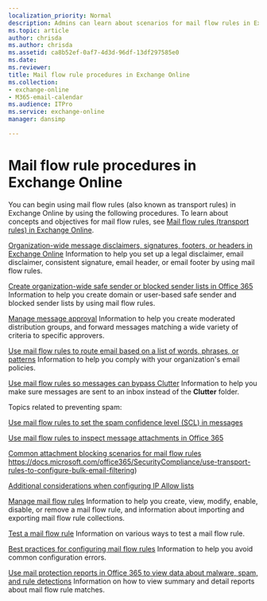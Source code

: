 ```yaml
---
localization_priority: Normal
description: Admins can learn about scenarios for mail flow rules in Exchange Online.
ms.topic: article
author: chrisda
ms.author: chrisda
ms.assetid: ca8b52ef-0af7-4d3d-96df-13df297585e0
ms.date: 
ms.reviewer: 
title: Mail flow rule procedures in Exchange Online
ms.collection: 
- exchange-online
- M365-email-calendar
ms.audience: ITPro
ms.service: exchange-online
manager: dansimp

---
```


# Mail flow rule procedures in Exchange Online

You can begin using mail flow rules (also known as transport rules) in Exchange Online by using the following procedures. To learn about concepts and objectives for mail flow rules, see [Mail flow rules (transport rules) in Exchange Online](mail-flow-rules.md).

[Organization-wide message disclaimers, signatures, footers, or headers in Exchange Online](disclaimers-signatures-footers-or-headers.md) Information to help you set up a legal disclaimer, email disclaimer, consistent signature, email header, or email footer by using mail flow rules.

[Create organization-wide safe sender or blocked sender lists in Office 365](https://docs.microsoft.com/office365/SecurityCompliance/create-organization-wide-safe-sender-or-blocked-sender-lists-in-office-365) Information to help you create domain or user-based safe sender and blocked sender lists by using mail flow rules.

[Manage message approval](manage-message-approval.md) Information to help you create moderated distribution groups, and forward messages matching a wide variety of criteria to specific approvers.

[Use mail flow rules to route email based on a list of words, phrases, or patterns](use-rules-to-route-email.md) Information to help you comply with your organization's email policies.

[Use mail flow rules so messages can bypass Clutter](use-rules-to-bypass-clutter.md) Information to help you make sure messages are sent to an inbox instead of the **Clutter** folder.

Topics related to preventing spam:

[Use mail flow rules to set the spam confidence level (SCL) in messages](https://docs.microsoft.com/office365/SecurityCompliance/use-mail-flow-rules-to-set-the-spam-confidence-level-scl-in-messages)

[Use mail flow rules to inspect message attachments in Office 365](inspect-message-attachments.md)

[Common attachment blocking scenarios for mail flow rules](common-attachment-blocking-scenarios.md)
https://docs.microsoft.com/office365/SecurityCompliance/use-transport-rules-to-configure-bulk-email-filtering)

[Additional considerations when configuring IP Allow lists](https://docs.microsoft.com/office365/SecurityCompliance/configure-the-connection-filter-policy#additional-considerations-when-configuring-ip-allow-lists)

[Manage mail flow rules](manage-mail-flow-rules.md) Information to help you create, view, modify, enable, disable, or remove a mail flow rule, and information about importing and exporting mail flow rule collections.

[Test a mail flow rule](test-mail-flow-rules.md) Information on various ways to test a mail flow rule.

[Best practices for configuring mail flow rules](configuration-best-practices.md) Information to help you avoid common configuration errors.

[Use mail protection reports in Office 365 to view data about malware, spam, and rule detections](../../monitoring/use-mail-protection-reports.md) Information on how to view summary and detail reports about mail flow rule matches.

